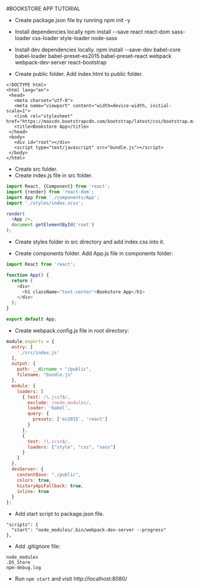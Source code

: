 #BOOKSTORE APP TUTORIAL

* Create package.json file by running npm init -y

* Install dependencies locally
npm install --save react react-dom sass-loader css-loader style-loader node-sass

* Install dev dependencies locally.
npm install --save-dev babel-core babel-loader babel-preset-es2015 babel-preset-react webpack webpack-dev-server react-bootstrap

* Create public folder.
  Add index.html to public folder.
```
<!DOCTYPE html>
<html lang="en">
 <head>
   <meta charset="utf-8">
   <meta name="viewport" content="width=device-width, initial-scale=1">
   <link rel="stylesheet" href="https://maxcdn.bootstrapcdn.com/bootstrap/latest/css/bootstrap.min.css">
   <title>Bookstore App</title>
 </head>
 <body>
   <div id="root"></div>
   <script type="text/javascript" src="bundle.js"></script>
 </body>
</html>
```

* Create src folder.
* Create index.js file in src folder.
```javascript
import React, {Component} from 'react';
import {render} from 'react-dom';
import App from './components/App';
import './styles/index.scss';

render(
  <App />,
  document.getElementById('root')
);
```

* Create styles folder in src directory and add index.css into it.

* Create components folder.
Add App.js file in components folder:

```javascript
import React from 'react';

function App() {
  return (
    <div>
      <h1 className="text-center">Bookstore App</h1>
    </div>
  );
}

export default App;
```

* Create webpack.config.js file in root directory:

```javascript
module.exports = {
  entry: [
    './src/index.js'
  ],
  output: {
    path: __dirname + "/public",
    filename: "bundle.js"
  },
  module: {
    loaders: [
      { test: /\.jsx?$/,
        exclude: /node_modules/,
        loader: 'babel',
        query: {
          presets: ['es2015', 'react']
        }
      },
      {
        test: /\.scss$/,
        loaders: ["style", "css", "sass"]
      }
    ]
  },
  devServer: {
    contentBase: "./public",
    colors: true,
    historyApiFallback: true,
    inline: true
  }
};
```

* Add start script to package.json file.
```
"scripts": {
  "start": "node_modules/.bin/webpack-dev-server --progress"
},
```

* Add .gitignore file:
```
node_modules
.DS_Store
npm-debug.log
```

* Run `npm start` and visit http://localhost:8080/
